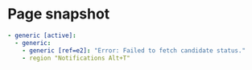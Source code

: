 # Page snapshot

```yaml
- generic [active]:
  - generic:
    - generic [ref=e2]: "Error: Failed to fetch candidate status."
    - region "Notifications Alt+T"
```